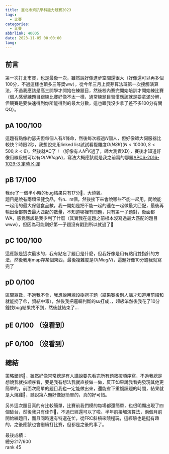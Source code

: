```yaml
---
title: 臺北市資訊學科能力競賽2023
tags:
  - 比賽
categories:
  - 比賽
abbrlink: 40005
date: 2023-11-05 00:00:00
lang:
---
```


## 前言

第一次打北市賽，也是最後一次，雖然說好像進步空間還很大（好像還可以再多個100分，不過這樣也頂多三等獎ww），從今年三月上資芽算法班第一次接觸演算法，不過我應該是高三開學才開始在練題目，然後校內賽完開始培訓才開始練比賽（個人感覺練題目跟練比賽好像不太一樣，通常練題目習慣應該就是要拿滿分解，但競賽是要快速得到你所能得到的最大分數，這也跟我沒少拿了差不多100分有關QQ）。
<!--more-->

## pA 100/100

這題有點像約瑟夫但每個人有$K$條命，然後每次經過$N$個人，但好像師大伺服器比較快？時限2秒，我想說先用linked list試試看複雜度$O(NSK)$($N<10000, S<500, k<6$)，然後就AC了！（好像有人$N^2 K$過了，師大測資XD），賽後才知道好像用線段樹可以有$O(NK log N)$，寫法大概應該就是我之前寫的那題[APCS-2016-1029-3 定時 K 彈](https://moon-jam.me/zerojudge_c296/)

## pB 17/100

我de了一個半小時的bug結果只有17分🥲，大燒雞。  
題目是說有兩類保健食品，各n、m個，然後接下來會說哪些不能一起用，問說能一起用的最大保健食品數，我一開始是把不能一起的連在一起做最大匹配，最後再輸出全部剪去最大匹配的數量，不知道哪裡有問題，只有第一子題對，後面都WA，感覺應該是我少判了什麼（其實我在這題之前根本沒寫過最大匹配的題目www），但因為可能剛好第一子題沒有戳到所以就過了🤔

## pC 100/100

這應該是這次最水的，我有點忘了題目是什麼，但我好像是用有點用雙指針的方法，然後我用map存某個東西，最後複雜度是$O(N log N)$，這題好像10分鐘我就寫完了

## pD 0/100

區間眾數，不過我不會，我想說用線段樹撈子題（結果賽後別人講才知道用前綴和就能撈了🙃，資結中毒），然後我把邏輯判斷的`&&`打成`,`，超級笨然後我花了10分鐘找bug結果找不到，然後就結束了...

## pE 0/100 （沒看到）

## pF 0/100 （沒看到）

## 總結

策略錯誤🫠，雖然好像常常總是有人講說要先看完所有題敘按順序寫，不過我總是想說我就按順序看，要是我有想法我就直接做一做，反正如果說我看完發現其他更簡單的，前面次簡單的題目我也一定能做出來，還能省下重複讀題的時間，結果就是大燒雞🐓，聽說第六題好像挺簡單的，真的好可惜。

另外這次題目真的有比較簡單，比賽前我們模的每場都還簡單，也很明顯出現了四個破台，然後我只有佳作🥲，不過已經還可以了啦。半年前接觸演算法，兩個月前開始練題目，而且同時還有特選在忙，從FRC斜槓來競程玩，這經驗也是挺有趣的，之後應該也會繼續打比賽，但都是之後的事了。

最後成績：  
總分217/600  
rank 45
